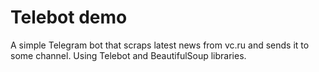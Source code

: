 # Telebot demo
A simple Telegram bot that scraps latest news from vc.ru and sends it to some channel. Using Telebot and BeautifulSoup libraries.
